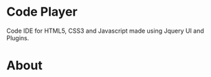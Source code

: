 # Code Player

Code IDE for HTML5, CSS3 and Javascript made using Jquery UI and Plugins.

# About


